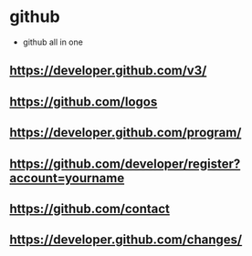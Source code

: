 # github
* github all in one

## https://developer.github.com/v3/

## https://github.com/logos

## https://developer.github.com/program/

## https://github.com/developer/register?account=yourname

## https://github.com/contact

## https://developer.github.com/changes/
